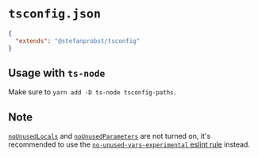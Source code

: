 # `tsconfig.json`

```json
{
  "extends": "@stefanprobst/tsconfig"
}
```

## Usage with `ts-node`

Make sure to `yarn add -D ts-node tsconfig-paths`.

## Note

[`noUnusedLocals`](https://www.typescriptlang.org/tsconfig#noUnusedLocals) and [`noUnusedParameters`](https://www.typescriptlang.org/tsconfig#noUnusedParameters) are not turned on, it's recommended to use the [`no-unused-vars-experimental` eslint rule](https://github.com/typescript-eslint/typescript-eslint/blob/master/packages/eslint-plugin/docs/rules/no-unused-vars-experimental.md) instead.
